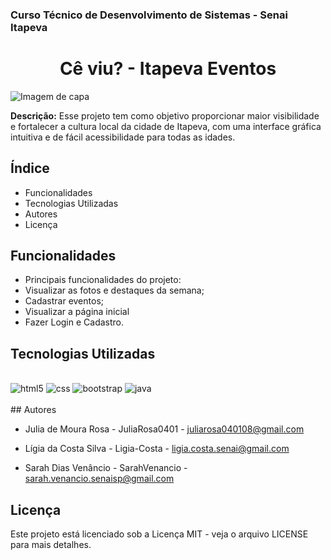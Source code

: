### Curso Técnico de Desenvolvimento de Sistemas - Senai Itapeva
<h1 align="center">Cê viu? - Itapeva Eventos</h1>

![Imagem de capa](/assets/img/readme/CÊ%20VIU%20-%20ITAPEVA%20EVENTOS.png)

**Descrição:**
Esse projeto tem como objetivo proporcionar maior visibilidade e fortalecer a cultura local da cidade de Itapeva, com uma interface gráfica intuitiva e de fácil acessibilidade para todas as idades.
## Índice
- Funcionalidades
- Tecnologias Utilizadas
- Autores
- Licença
## Funcionalidades
- Principais funcionalidades do projeto:
 - Visualizar as fotos e destaques da semana;
 - Cadastrar eventos;
 - Visualizar a página inicial
 - Fazer Login e Cadastro.
## Tecnologias Utilizadas
<div style="display: inline_block"><br/>
<img aling="center" alt="html5" src="https://img.shields.io/badge/HTML5-E34F26?style=for-the-badge&logo=html5&logoColor=white">
<img aling="center" alt="css" src="https://img.shields.io/badge/CSS3-1572B6?style=for-the-badge&logo=css3&logoColor=white">
<img aling="center" alt="bootstrap" src="https://img.shields.io/badge/Bootstrap-563D7C?style=for-the-badge&logo=bootstrap&logoColor=white">
<img aling="center" alt="java" src="https://img.shields.io/badge/JavaScript-323330?style=for-the-badge&logo=javascript&logoColor=F7DF1E">
<div><br/>
## Autores

- Julia de Moura Rosa - JuliaRosa0401 - juliarosa040108@gmail.com

- Lígia da Costa Silva - Ligia-Costa - ligia.costa.senai@gmail.com

- Sarah Dias Venâncio - SarahVenancio - sarah.venancio.senaisp@gmail.com
## Licença
Este projeto está licenciado sob a Licença MIT - veja o arquivo LICENSE para mais detalhes.
